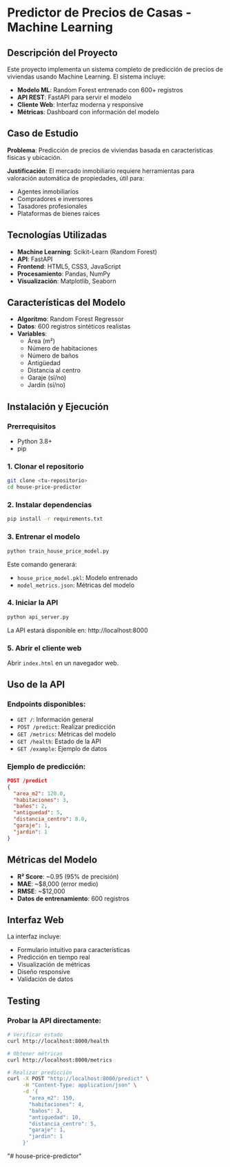 # Predictor de Precios de Casas - Machine Learning

## Descripción del Proyecto

Este proyecto implementa un sistema completo de predicción de precios de viviendas usando Machine Learning. El sistema incluye:

- **Modelo ML**: Random Forest entrenado con 600+ registros
- **API REST**: FastAPI para servir el modelo
- **Cliente Web**: Interfaz moderna y responsive
- **Métricas**: Dashboard con información del modelo

## Caso de Estudio

**Problema**: Predicción de precios de viviendas basada en características físicas y ubicación.

**Justificación**: El mercado inmobiliario requiere herramientas para valoración automática de propiedades, útil para:
- Agentes inmobiliarios
- Compradores e inversores
- Tasadores profesionales
- Plataformas de bienes raíces

## Tecnologías Utilizadas

- **Machine Learning**: Scikit-Learn (Random Forest)
- **API**: FastAPI
- **Frontend**: HTML5, CSS3, JavaScript
- **Procesamiento**: Pandas, NumPy
- **Visualización**: Matplotlib, Seaborn

## Características del Modelo

- **Algoritmo**: Random Forest Regressor
- **Datos**: 600 registros sintéticos realistas
- **Variables**:
  - Área (m²)
  - Número de habitaciones
  - Número de baños
  - Antigüedad
  - Distancia al centro
  - Garaje (sí/no)
  - Jardín (sí/no)

## Instalación y Ejecución

### Prerrequisitos
- Python 3.8+
- pip

### 1. Clonar el repositorio
```bash
git clone <tu-repositorio>
cd house-price-predictor
```

### 2. Instalar dependencias
```bash
pip install -r requirements.txt
```

### 3. Entrenar el modelo
```bash
python train_house_price_model.py
```
Este comando generará:
- `house_price_model.pkl`: Modelo entrenado
- `model_metrics.json`: Métricas del modelo

### 4. Iniciar la API
```bash
python api_server.py
```
La API estará disponible en: http://localhost:8000

### 5. Abrir el cliente web
Abrir `index.html` en un navegador web.

## Uso de la API

### Endpoints disponibles:

- `GET /`: Información general
- `POST /predict`: Realizar predicción
- `GET /metrics`: Métricas del modelo
- `GET /health`: Estado de la API
- `GET /example`: Ejemplo de datos

### Ejemplo de predicción:
```json
POST /predict
{
  "area_m2": 120.0,
  "habitaciones": 3,
  "baños": 2,
  "antiguedad": 5,
  "distancia_centro": 8.0,
  "garaje": 1,
  "jardin": 1
}
```

## Métricas del Modelo

- **R² Score**: ~0.95 (95% de precisión)
- **MAE**: ~$8,000 (error medio)
- **RMSE**: ~$12,000
- **Datos de entrenamiento**: 600 registros

## Interfaz Web

La interfaz incluye:
- Formulario intuitivo para características
- Predicción en tiempo real
- Visualización de métricas
- Diseño responsive
- Validación de datos

## Testing

### Probar la API directamente:
```bash
# Verificar estado
curl http://localhost:8000/health

# Obtener métricas
curl http://localhost:8000/metrics

# Realizar predicción
curl -X POST "http://localhost:8000/predict" \
     -H "Content-Type: application/json" \
     -d '{
       "area_m2": 150,
       "habitaciones": 4,
       "baños": 3,
       "antiguedad": 10,
       "distancia_centro": 5,
       "garaje": 1,
       "jardin": 1
     }'
```










"# house-price-predictor" 
